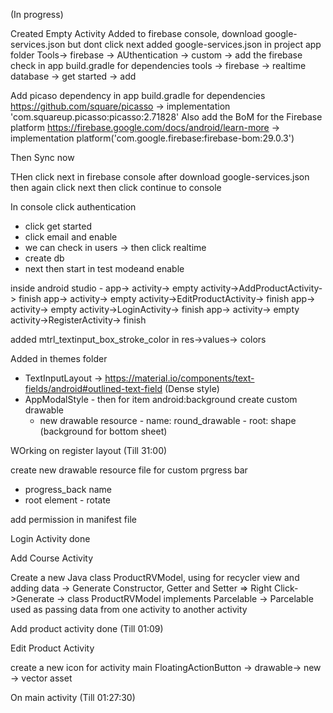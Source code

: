 (In progress)

Created Empty Activity
Added to firebase console, download google-services.json but dont click next
added google-services.json in project app folder
Tools-> firebase -> AUthentication -> custom -> add the firebase
check in app build.gradle for dependencies
tools -> firebase -> realtime database -> get started -> add

Add picaso dependency in app build.gradle for dependencies
https://github.com/square/picasso
-> implementation 'com.squareup.picasso:picasso:2.71828'
Also add the BoM for the Firebase platform
https://firebase.google.com/docs/android/learn-more
-> implementation platform('com.google.firebase:firebase-bom:29.0.3')

Then Sync now

THen click next in firebase console after download google-services.json 
then again click next
then click continue to console


In console click authentication
- click get started
- click email and enable
- we can check in users
-> then click realtime
- create db
- next then start in test modeand enable

inside android studio - app-> activity-> empty activity->AddProductActivity-> finish
app-> activity-> empty activity->EditProductActivity-> finish
app-> activity-> empty activity->LoginActivity-> finish
app-> activity-> empty activity->RegisterActivity-> finish

added mtrl_textinput_box_stroke_color in res->values-> colors

Added in themes folder 
- TextInputLayout -> https://material.io/components/text-fields/android#outlined-text-field (Dense style)
- AppModalStyle - then for item android:background create custom drawable
	- new drawable resource - name: round_drawable  - root: shape (background for bottom sheet)

WOrking on register layout (Till 31:00)

create new drawable resource file for custom prgress bar
- progress_back name
- root element - rotate

add permission in manifest file

Login Activity done

Add Course Activity

Create a new Java class ProductRVModel, using for recycler view and adding data
-> Generate Constructor, Getter and Setter => Right Click->Generate
-> class ProductRVModel implements Parcelable
-> Parcelable used as passing data from one activity to another activity

Add product activity done (Till 01:09)

Edit Product Activity

create a new icon for activity main FloatingActionButton
-> drawable-> new -> vector asset

On main activity (Till 01:27:30)












